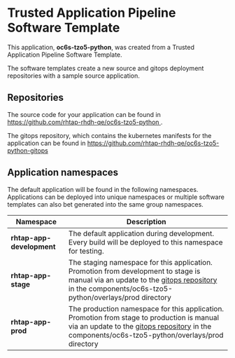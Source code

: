 # Trusted Application Pipeline Software Template

This application, **oc6s-tzo5-python**, was created from a Trusted Application Pipeline Software Template.

The software templates create a new source and gitops deployment repositories with a sample source application. 

## Repositories

The source code for your application can be found in [https://github.com/rhtap-rhdh-qe/oc6s-tzo5-python ](https://github.com/rhtap-rhdh-qe/oc6s-tzo5-python ).
 
The gitops repository, which contains the kubernetes manifests for the application can be found in 
[https://github.com/rhtap-rhdh-qe/oc6s-tzo5-python-gitops ](https://github.com/rhtap-rhdh-qe/oc6s-tzo5-python-gitops ) 

## Application namespaces 

The default application will be found in the following namespaces. Applications can be deployed into unique namespaces or multiple software templates can also bet generated into the same group namespaces.  

|  Namespace   |  Description   |  
| -------- | -------- |   
| **rhtap-app-development** | The default application during development. Every build will be deployed to this namespace for testing. | 
| **rhtap-app-stage** | The staging namespace for this application. Promotion from development to stage is manual via an update to the [gitops repository](https://github.com/rhtap-rhdh-qe/oc6s-tzo5-python-gitops ) in the components/oc6s-tzo5-python/overlays/prod directory |  
| **rhtap-app-prod** | The production namespace for this application. Promotion from stage to production is manual via an update to the [gitops repository](https://github.com/rhtap-rhdh-qe/oc6s-tzo5-python-gitops ) in the components/oc6s-tzo5-python/overlays/prod directory | 